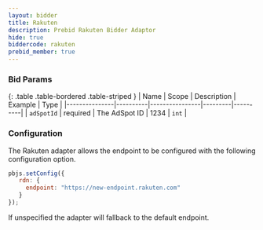 ```yaml
---
layout: bidder
title: Rakuten
description: Prebid Rakuten Bidder Adaptor
hide: true
biddercode: rakuten
prebid_member: true
---
```



### Bid Params

{: .table .table-bordered .table-striped }
| Name          | Scope    | Description    | Example | Type     |
|---------------|----------|----------------|---------|----------|
| `adSpotId`    | required | The AdSpot ID  | 1234    | `int`    |

### Configuration

The Rakuten adapter allows the endpoint to be configured with the following configuration option.  

``` javascript
pbjs.setConfig({
   rdn: {
     endpoint: "https://new-endpoint.rakuten.com"
   }
});
```

If unspecified the adapter will fallback to the default endpoint.
